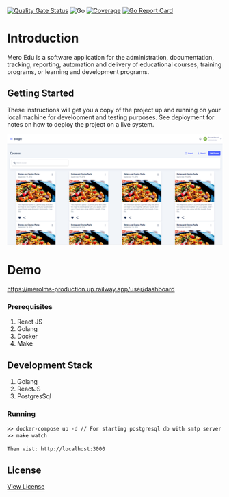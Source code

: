 [![Quality Gate Status](https://sonarcloud.io/api/project_badges/measure?project=meroedu_meroedu&metric=alert_status)](https://sonarcloud.io/dashboard?id=meroedu_meroedu)
![Go](https://github.com/meroedu/meroedu/workflows/Go/badge.svg?branch=master)
[![Coverage](https://sonarcloud.io/api/project_badges/measure?project=meroedu_meroedu&metric=coverage)](https://sonarcloud.io/dashboard?id=meroedu_meroedu)
[![Go Report Card](https://goreportcard.com/badge/github.com/meroedu/meroedu)](https://goreportcard.com/report/github.com/meroedu/meroedu)
# Introduction
Mero Edu is a software application for the administration, documentation, tracking, reporting, automation and delivery of educational courses, training programs, or learning and development programs.

## Getting Started

These instructions will get you a copy of the project up and running on your local machine for development and testing purposes. See deployment for notes on how to deploy the project on a live system.

[![alt text](screenshots/merolms.png)](https://merolms.io)


# Demo
https://merolms-production.up.railway.app/user/dashboard
### Prerequisites

1. React JS 
2. Golang
3. Docker
4. Make 


## Development Stack
1. Golang
2. ReactJS
3. PostgresSql


### Running 
```
>> docker-compose up -d // For starting postgresql db with smtp server
>> make watch
```
`Then vist: http://localhost:3000`

## License
[View License](https://github.com/k2glyph/merolms/blob/master/LICENSE)
